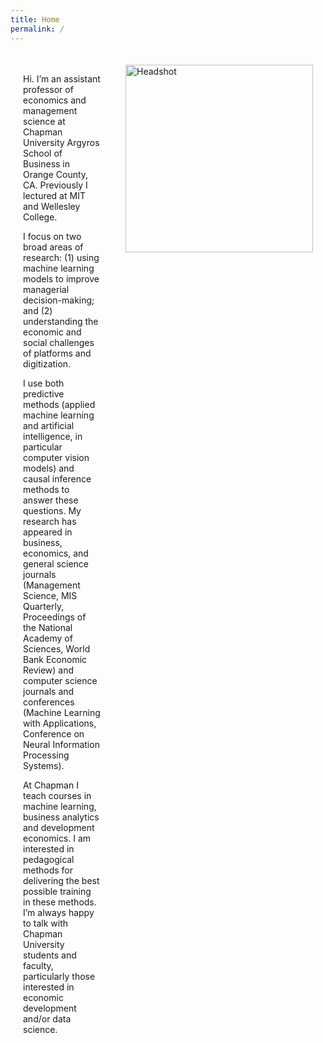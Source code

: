 ```yaml
---
title: Home
permalink: /
---
```



<style>
 .container {
    display: flex;
    flex-direction: row;
    /* Adjust alignment and spacing as needed */
}

.left-column {
    flex: 1;
    padding: 20px;
    /* Add any other styling you want for the left column */
}

.right-column {
    flex: 1;
    padding: 20px;
    /* Add any other styling you want for the right column */
}
</style>
<div class="container">
    <div class="left-column">
        <!-- Your text content goes here -->
        <p>
Hi. I’m an assistant professor of economics and management science at Chapman University Argyros School of Business in Orange County, CA. Previously I lectured at MIT and Wellesley College.

I focus on two broad areas of research: (1) using machine learning models to improve managerial decision-making; and (2) understanding the economic and social challenges of platforms and digitization.

I use both predictive methods (applied machine learning and artificial intelligence, in particular computer vision models) and causal inference methods to answer these questions. My research has appeared in business, economics, and general science journals (Management Science, MIS Quarterly, Proceedings of the National Academy of Sciences, World Bank Economic Review) and computer science journals and conferences (Machine Learning with Applications, Conference on Neural Information Processing Systems).

At Chapman I teach courses in machine learning, business analytics and development economics. I am interested in pedagogical methods for delivering the best possible training in these methods. I’m always happy to talk with Chapman University students and faculty, particularly those interested in economic development and/or data science.
            <!-- Add more text content as needed -->
        </p>
    </div>
    <div class="right-column">
        <!-- Your image goes here -->
        <img src="http://jonathan-hersh.com/wp-content/uploads/2018/08/Headshot_teaching.jpg" alt="Headshot" width="300">
    </div>
</div>


